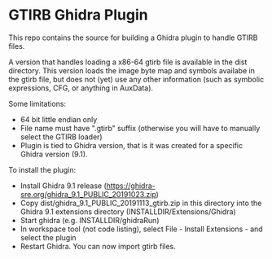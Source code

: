 # GTIRB Ghidra Plugin

This repo contains the source for building a Ghidra plugin to handle GTIRB files.

A version that handles loading a x86-64 gtirb file is available in the dist directory. This version loads the image byte map and symbols availabe in the gtirb file, but does not (yet) use any other information (such as symbolic expressions, CFG, or anything in AuxData).

Some limitations:
 - 64 bit little endian only
 - File name must have ".gtirb" suffix (otherwise you will have to manually select the GTIRB loader)
 - Plugin is tied to Ghidra version, that is it was created for a specific Ghidra version (9.1).

To install the plugin:
 - Install Ghidra 9.1 release (https://ghidra-sre.org/ghidra_9.1_PUBLIC_20191023.zip)
 - Copy dist/ghidra_9.1_PUBLIC_20191113_gtirb.zip in this directory into the Ghidra 9.1 extensions directory (INSTALLDIR/Extensions/Ghidra)
 - Start ghidra (e.g. INSTALLDIR/ghidraRun)
 - In workspace tool (not code listing), select File - Install Extensions - and select the plugin
 - Restart Ghidra. You can now import gtirb files.
